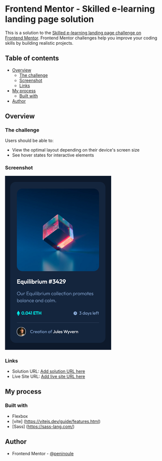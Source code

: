 # Frontend Mentor - Skilled e-learning landing page solution

This is a solution to the [Skilled e-learning landing page challenge on Frontend Mentor](https://www.frontendmentor.io/challenges/skilled-elearning-landing-page-S1ObDrZ8q). Frontend Mentor challenges help you improve your coding skills by building realistic projects.

## Table of contents

- [Overview](#overview)
  - [The challenge](#the-challenge)
  - [Screenshot](#screenshot)
  - [Links](#links)
- [My process](#my-process)
  - [Built with](#built-with)
- [Author](#author)

## Overview

### The challenge

Users should be able to:

- View the optimal layout depending on their device's screen size
- See hover states for interactive elements

### Screenshot

![](./screenshot.jpg)

### Links

- Solution URL: [Add solution URL here](https://www.frontendmentor.io/solutions/nft-preview-card-component-using-sass-_zMi6_guC2)
- Live Site URL: [Add live site URL here](https://fem-nft-preview-card-component-pi.vercel.app/)

## My process

### Built with

- Flexbox
- [vite] (https://vitejs.dev/guide/features.html) 
- [Sass] (https://sass-lang.com/)

## Author

- Frontend Mentor - [@peninoule](https://www.frontendmentor.io/profile/peninoule)

